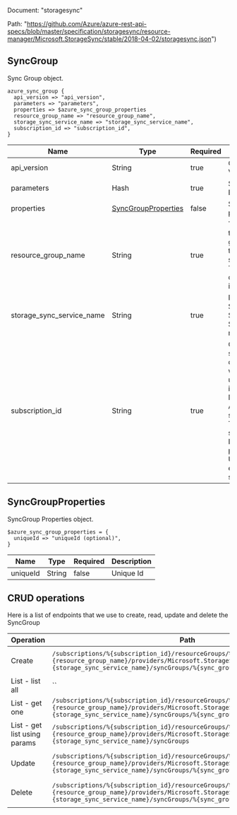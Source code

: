 Document: "storagesync"


Path: "https://github.com/Azure/azure-rest-api-specs/blob/master/specification/storagesync/resource-manager/Microsoft.StorageSync/stable/2018-04-02/storagesync.json")

## SyncGroup

Sync Group object.

```puppet
azure_sync_group {
  api_version => "api_version",
  parameters => "parameters",
  properties => $azure_sync_group_properties
  resource_group_name => "resource_group_name",
  storage_sync_service_name => "storage_sync_service_name",
  subscription_id => "subscription_id",
}
```

| Name        | Type           | Required       | Description       |
| ------------- | ------------- | ------------- | ------------- |
|api_version | String | true | Client Api Version. |
|parameters | Hash | true | Sync Group Body |
|properties | [SyncGroupProperties](#syncgroupproperties) | false | SyncGroup properties. |
|resource_group_name | String | true | The name of the resource group within the user's subscription. The name is case insensitive. |
|storage_sync_service_name | String | true | Name of Storage Sync Service resource. |
|subscription_id | String | true | Gets subscription credentials which uniquely identify the Microsoft Azure subscription. The subscription ID forms part of the URI for every service call. |
        
## SyncGroupProperties

SyncGroup Properties object.

```puppet
$azure_sync_group_properties = {
  uniqueId => "uniqueId (optional)",
}
```

| Name        | Type           | Required       | Description       |
| ------------- | ------------- | ------------- | ------------- |
|uniqueId | String | false | Unique Id |



## CRUD operations

Here is a list of endpoints that we use to create, read, update and delete the SyncGroup

| Operation | Path | Verb | Description | OperationID |
| ------------- | ------------- | ------------- | ------------- | ------------- |
|Create|`/subscriptions/%{subscription_id}/resourceGroups/%{resource_group_name}/providers/Microsoft.StorageSync/storageSyncServices/%{storage_sync_service_name}/syncGroups/%{sync_group_name}`|Put|Create a new SyncGroup.|SyncGroups_Create|
|List - list all|``||||
|List - get one|`/subscriptions/%{subscription_id}/resourceGroups/%{resource_group_name}/providers/Microsoft.StorageSync/storageSyncServices/%{storage_sync_service_name}/syncGroups/%{sync_group_name}`|Get|Get a given SyncGroup.|SyncGroups_Get|
|List - get list using params|`/subscriptions/%{subscription_id}/resourceGroups/%{resource_group_name}/providers/Microsoft.StorageSync/storageSyncServices/%{storage_sync_service_name}/syncGroups`|Get|Get a SyncGroup List.|SyncGroups_ListByStorageSyncService|
|Update|`/subscriptions/%{subscription_id}/resourceGroups/%{resource_group_name}/providers/Microsoft.StorageSync/storageSyncServices/%{storage_sync_service_name}/syncGroups/%{sync_group_name}`|Put|Create a new SyncGroup.|SyncGroups_Create|
|Delete|`/subscriptions/%{subscription_id}/resourceGroups/%{resource_group_name}/providers/Microsoft.StorageSync/storageSyncServices/%{storage_sync_service_name}/syncGroups/%{sync_group_name}`|Delete|Delete a given SyncGroup.|SyncGroups_Delete|
